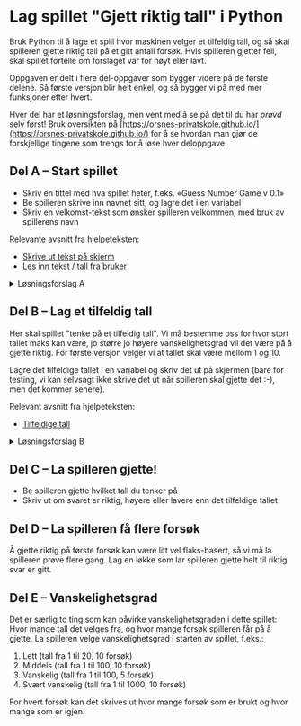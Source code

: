 # Lag spillet "Gjett riktig tall" i Python

Bruk Python til å lage et spill hvor maskinen velger et tilfeldig tall, og så skal spilleren gjette riktig tall på et gitt antall forsøk. Hvis spilleren gjetter feil, skal spillet fortelle om forslaget var for høyt eller lavt.

Oppgaven er delt i flere del-oppgaver som bygger videre på de første delene. Så første versjon blir helt enkel, og så bygger vi på med mer funksjoner etter hvert.

Hver del har et løsningsforslag, men vent med å se på det til du har *prøvd* selv først! Bruk oversikten på [https://orsnes-privatskole.github.io/](https://orsnes-privatskole.github.io/) for å se hvordan man gjør de forskjellige tingene som trengs for å løse hver deloppgave.

## Del A – Start spillet
- Skriv en tittel med hva spillet heter, f.eks. «Guess Number Game v 0.1»
- Be spilleren skrive inn navnet sitt, og lagre det i en variabel
- Skriv en velkomst-tekst som ønsker spilleren velkommen, med bruk av spillerens navn

Relevante avsnitt fra hjelpeteksten:
- [Skrive ut tekst på skjerm](https://orsnes-privatskole.github.io/#skriv-ut-tekst-p%C3%A5-skjerm)
- [Les inn tekst / tall fra bruker](https://orsnes-privatskole.github.io/#les-inn-tekst--tall-fra-bruker)

<details>
<summary>Løsningsforslag A</summary>

```python
# The guess number game
# Made by: 
# Version 0.1
import time

name = input("What is your name? ")
print(f"Hello {name}, lets play the game Guess number!")

time.sleep(1)
```

</details>

## Del B – Lag et tilfeldig tall
Her skal spillet "tenke på et tilfeldig tall". Vi må bestemme oss for hvor stort tallet maks kan være, jo større jo høyere vanskelighetsgrad vil det være på å gjette riktig. For første versjon velger vi at tallet skal være mellom 1 og 10.

Lagre det tilfeldige tallet i en variabel og skriv det ut på skjermen (bare for testing, vi kan selvsagt ikke skrive det ut når spilleren skal gjette det :-), men det kommer senere).

Relevant avsnitt fra hjelpeteksten:
- [Tilfeldige tall](https://orsnes-privatskole.github.io/#tilfeldige-tall)

<details>
<summary>Løsningsforslag B</summary>

```python
# The guess number game
# Made by: 
# Version 0.2
import time
import random

name = input("What is your name? ")
print(f"Hello {name}, lets play the game Guess number!")

time.sleep(1)

# Pick a random number between 1 and 10
secret_number = random.randint(1, 10)

print(f"The random number is {secret_number}")

```

</details>

## Del C – La spilleren gjette!
- Be spilleren gjette hvilket tall du tenker på
- Skriv ut om svaret er riktig, høyere eller lavere enn det tilfeldige tallet

## Del D – La spilleren få flere forsøk
Å gjette riktig på første forsøk kan være litt vel flaks-basert, så vi må la spilleren prøve flere gang. Lag en løkke som lar spilleren gjette helt til riktig svar er gitt.

## Del E – Vanskelighetsgrad
Det er særlig to ting som kan påvirke vanskelighetsgraden i dette spillet: Hvor mange tall det velges fra, og hvor mange forsøk spilleren får på å gjette.
La spilleren velge vanskelighetsgrad i starten av spillet, f.eks.:

1. Lett (tall fra 1 til 20, 10 forsøk)
2. Middels (tall fra 1 til 100, 10 forsøk)
3. Vanskelig (tall fra 1 til 100, 5 forsøk)
4. Svært vanskelig (tall fra 1 til 1000, 10 forsøk)

For hvert forsøk kan det skrives ut hvor mange forsøk som er brukt og hvor mange som er igjen.
